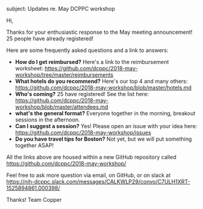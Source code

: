 subject: Updates re. May DCPPC workshop

Hi,

Thanks for your enthusiastic response to the May meeting announcement! 25 people have already registered!  

Here are some frequently asked questions and a link to answers:

- **How do I get reimbursed?** Here's a link to the reimbursement worksheet: https://github.com/dcppc/2018-may-workshop/tree/master/reimbursements
- **What hotels do you recommend?** Here's our top 4 and many others: https://github.com/dcppc/2018-may-workshop/blob/master/hotels.md  
- **Who's coming?** 25 have registered! See the list here: https://github.com/dcppc/2018-may-workshop/blob/master/attendees.md
- **what's the general format?** Everyone together in the morning, breakout sessions in the afternoon. 
- **Can I suggest a session?** Yes! Please open an issue with your idea here: https://github.com/dcppc/2018-may-workshop/issues
- **Do you have travel tips for Boston?** Not yet, but we will put something together ASAP!

All the links above are housed within a new GitHub repository called https://github.com/dcppc/2018-may-workshop/

Feel free to ask more question via email, on GitHub, or on slack at https://nih-dcppc.slack.com/messages/CALKWLP29/convo/C7ULH1XRT-1525894861.000398/

Thanks!
Team Copper
